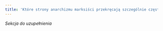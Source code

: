 ```yaml
---
title: 'Które strony anarchizmu marksiści przekręcają szczególnie często?'
---
```

_Sekcja do uzupełnienia_
